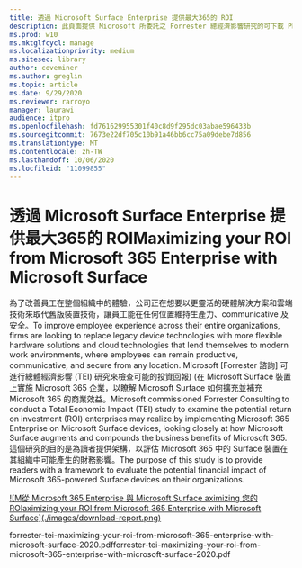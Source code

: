 ```yaml
---
title: 透過 Microsoft Surface Enterprise 提供最大365的 ROI
description: 此頁面提供 Microsoft 所委託之 Forrester 總經濟影響研究的可下載 PDF。
ms.prod: w10
ms.mktglfcycl: manage
ms.localizationpriority: medium
ms.sitesec: library
author: coveminer
ms.author: greglin
ms.topic: article
ms.date: 9/29/2020
ms.reviewer: rarroyo
manager: laurawi
audience: itpro
ms.openlocfilehash: fd761629955301f40c8d9f295dc03abae596433b
ms.sourcegitcommit: 7673e22df705c10b91a46bb6cc75a09debe7d856
ms.translationtype: MT
ms.contentlocale: zh-TW
ms.lasthandoff: 10/06/2020
ms.locfileid: "11099855"
---
```

# <span data-ttu-id="38ba4-103">透過 Microsoft Surface Enterprise 提供最大365的 ROI</span><span class="sxs-lookup"><span data-stu-id="38ba4-103">Maximizing your ROI from Microsoft 365 Enterprise with Microsoft Surface</span></span>

 <span data-ttu-id="38ba4-104">為了改善員工在整個組織中的體驗，公司正在想要以更靈活的硬體解決方案和雲端技術來取代舊版裝置技術，讓員工能在任何位置維持生產力、communicative 及安全。</span><span class="sxs-lookup"><span data-stu-id="38ba4-104">To improve employee experience across their entire organizations, firms are looking to replace legacy device technologies with more flexible hardware solutions and cloud technologies that lend themselves to modern work environments, where employees can remain productive, communicative, and secure from any location.</span></span> <span data-ttu-id="38ba4-105">Microsoft [Forrester 諮詢] 可進行總體經濟影響 (TEI) 研究來檢查可能的投資回報)  (在 Microsoft Surface 裝置上實施 Microsoft 365 企業，以瞭解 Microsoft Surface 如何擴充並補充 Microsoft 365 的商業效益。</span><span class="sxs-lookup"><span data-stu-id="38ba4-105">Microsoft commissioned Forrester Consulting to conduct a Total Economic Impact (TEI) study to examine the potential return on investment (ROI) enterprises may realize by implementing Microsoft 365 Enterprise on Microsoft Surface devices, looking closely at how Microsoft Surface augments and compounds the business benefits of Microsoft 365.</span></span> <span data-ttu-id="38ba4-106">這個研究的目的是為讀者提供架構，以評估 Microsoft 365 中的 Surface 裝置在其組織中可能產生的財務影響。</span><span class="sxs-lookup"><span data-stu-id="38ba4-106">The purpose of this study is to provide readers with a framework to evaluate the potential financial impact of Microsoft 365-powered Surface devices on their organizations.</span></span>

[![M<span data-ttu-id="38ba4-107">從 Microsoft 365 Enterprise 與 Microsoft Surface aximizing 您的 ROI</span><span class="sxs-lookup"><span data-stu-id="38ba4-107">aximizing your ROI from Microsoft 365 Enterprise with Microsoft Surface]</span></span>(./images/download-report.png)](./media/forrester-tei-maximizing-your-roi-from-microsoft-365-enterprise-with-microsoft-surface-2020.pdf)


<span data-ttu-id="38ba4-108">forrester-tei-maximizing-your-roi-from-microsoft-365-enterprise-with-microsoft-surface-2020.pdf</span><span class="sxs-lookup"><span data-stu-id="38ba4-108">forrester-tei-maximizing-your-roi-from-microsoft-365-enterprise-with-microsoft-surface-2020.pdf</span></span>


